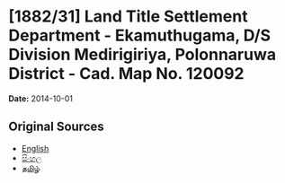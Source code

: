# [1882/31] Land Title Settlement Department - Ekamuthugama, D/S Division Medirigiriya, Polonnaruwa District - Cad. Map No. 120092

**Date:** 2014-10-01

## Original Sources

- [English](https://documents.gov.lk/view/extra-gazettes/2014/10/1882-31_E.pdf)
- [සිංහල](https://documents.gov.lk/view/extra-gazettes/2014/10/1882-31_S.pdf)
- [தமிழ்](https://documents.gov.lk/view/extra-gazettes/2014/10/1882-31_T.pdf)
